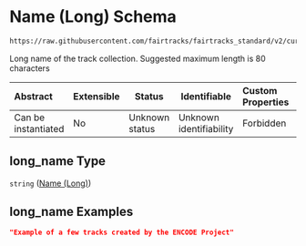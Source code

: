# Name (Long) Schema

```txt
https://raw.githubusercontent.com/fairtracks/fairtracks_standard/v2/current/json/schema/fairtracks.schema.json#/properties/collection_info/properties/long_name
```

Long name of the track collection. Suggested maximum length is 80 characters


| Abstract            | Extensible | Status         | Identifiable            | Custom Properties | Additional Properties | Access Restrictions | Defined In                                                                               |
| :------------------ | ---------- | -------------- | ----------------------- | :---------------- | --------------------- | ------------------- | ---------------------------------------------------------------------------------------- |
| Can be instantiated | No         | Unknown status | Unknown identifiability | Forbidden         | Allowed               | none                | [fairtracks.schema.json\*](../json/schema/fairtracks.schema.json "open original schema") |

## long_name Type

`string` ([Name (Long)](fairtracks-properties-track-collection-info-properties-name-long.md))

## long_name Examples

```json
"Example of a few tracks created by the ENCODE Project"
```
